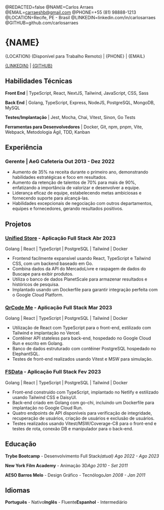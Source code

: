 @REDACTED=false
@NAME=Carlos Arraes
@EMAIL=carraeshb@gmail.com
@PHONE=+55 (81) 98888-1213
@LOCATION=Recife, PE - Brasil
@LINKEDIN=linkedin.com/in/carlosarraes
@GITHUB=github.com/carlosarraes

# {NAME}

{LOCATION} (Disponível para Trabalho Remoto) | {PHONE} | {EMAIL}

[{LINKEDIN}](https://{LINKEDIN}) | [{GITHUB}](https://{GITHUB})

## Habilidades Técnicas

**Front End** | TypeScript, React, NextJS, Tailwind, JavaScript, CSS, Sass

**Back End** | Golang, TypeScript, Express, NodeJS, PostgreSQL, MongoDB, MySQL

**Testes/Implantação** | Jest, Mocha, Chai, Vitest, Sinon, Go Tests

**Ferramentas para Desenvolvedores** | Docker, Git, npm, pnpm, Vite, Webpack, Metodologia Ágil, TDD, Kanban

## Experiência

### Gerente | AeG Cafeteria <span class="spacer"></span>Out 2013 - Dez 2022

- Aumento de 35% na receita durante o primeiro ano, demonstrando habilidades estratégicas e foco em resultados.
- Aumento da retenção de talentos de 70% para mais de 90%, enfatizando a importância de valorizar e desenvolver a equipe.
- Liderança eficaz de equipe, estabelecendo metas ambiciosas e fornecendo suporte para alcançá-las.
- Habilidades excepcionais de negociação com outros departamentos, equipes e fornecedores, gerando resultados positivos.

## Projetos

### [Unified Store](https://unified-self.vercel.app/) - Aplicação Full Stack <span class="spacer"></span>Abr 2023

<span class="spacer"></span>Golang | React | TypeScript | PostgreSQL | Tailwind | Docker

- Frontend facilmente expansível usando React, TypeScript e Tailwind CSS, com um backend baseado em Go.
- Combina dados da API do MercadoLivre e raspagem de dados do Buscape para exibir produtos.
- Utiliza o banco de dados PlanetScale para armazenar resultados e históricos de pesquisa.
- Implantado usando um Dockerfile para garantir integração perfeita com o Google Cloud Platform.

### [QrCode Me](https://qcme.vercel.app/) - Aplicação Full Stack <span class="spacer"></span>Mar 2023

<span class="spacer"></span>Golang | React | TypeScript | PostgreSQL | Tailwind | Docker

- Utilização de React com TypeScript para o front-end, estilizado com Tailwind e implantação no Vercel.
- Contêiner API stateless para back-end, hospedado no Google Cloud Run e escrito em Golang.
- Banco de dados estruturado com contêiner PostgreSQL hospedado no ElephantSQL.
- Testes de front-end realizados usando Vitest e MSW para simulação.

### [FSData](https://fsstack.netlify.app/) - Aplicação Full Stack <span class="spacer"></span>Fev 2023

<span class="spacer"></span>Golang | React | TypeScript | PostgreSQL | Tailwind | Docker

- Front-end construído com TypeScript, implantado no Netlify e estilizado usando Tailwind CSS e DaisyUI.
- Back-end criado em Golang com go-chi, incluindo um Dockerfile para implantação no Google Cloud Run.
- Quatro endpoints de API disponíveis para verificação de integridade, recuperação de usuários, criação de usuários e exclusão de usuários.
- Testes realizados usando Vitest/MSW/Coverage-C8 para o front-end e testes de rota, conexão DB e manipulador para o back-end.

## Educação

**Trybe Bootcamp** - Desenvolvimento Full Stack<span class="spacer"></span>_(atual) Ago 2022 - Ago 2023_

**New York Film Academy** - Animação 3D<span class="spacer"></span>_Ago 2010 - Set 2011_

**AESO Barros Melo** - Design Gráfico - Tecnólogo<span class="spacer"></span>_Jan 2008 - Jan 2011_

## Idiomas

**Português** - Nativo<span class="spacer"></span>**Inglês** - Fluente<span class="spacer"></span>**Espanhol** - Intermediário
